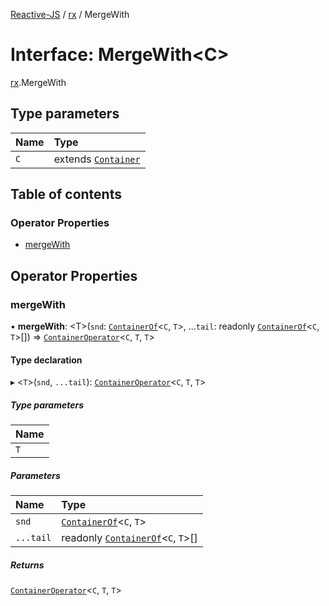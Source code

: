 [Reactive-JS](../README.md) / [rx](../modules/rx.md) / MergeWith

# Interface: MergeWith<C\>

[rx](../modules/rx.md).MergeWith

## Type parameters

| Name | Type |
| :------ | :------ |
| `C` | extends [`Container`](containers.Container-1.md) |

## Table of contents

### Operator Properties

- [mergeWith](rx.MergeWith.md#mergewith)

## Operator Properties

### mergeWith

• **mergeWith**: <T\>(`snd`: [`ContainerOf`](../modules/containers.md#containerof)<`C`, `T`\>, ...`tail`: readonly [`ContainerOf`](../modules/containers.md#containerof)<`C`, `T`\>[]) => [`ContainerOperator`](../modules/containers.md#containeroperator)<`C`, `T`, `T`\>

#### Type declaration

▸ <`T`\>(`snd`, `...tail`): [`ContainerOperator`](../modules/containers.md#containeroperator)<`C`, `T`, `T`\>

##### Type parameters

| Name |
| :------ |
| `T` |

##### Parameters

| Name | Type |
| :------ | :------ |
| `snd` | [`ContainerOf`](../modules/containers.md#containerof)<`C`, `T`\> |
| `...tail` | readonly [`ContainerOf`](../modules/containers.md#containerof)<`C`, `T`\>[] |

##### Returns

[`ContainerOperator`](../modules/containers.md#containeroperator)<`C`, `T`, `T`\>

